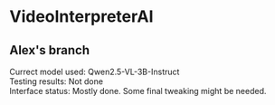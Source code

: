 # VideoInterpreterAI

## Alex's branch

Currect model used: Qwen2.5-VL-3B-Instruct <br>
Testing results: Not done <br>
Interface status: Mostly done. Some final tweaking might be needed.

